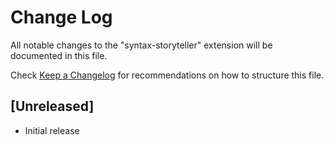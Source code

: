 # Change Log

All notable changes to the "syntax-storyteller" extension will be documented in this file.

Check [Keep a Changelog](http://keepachangelog.com/) for recommendations on how to structure this file.

## [Unreleased]

- Initial release